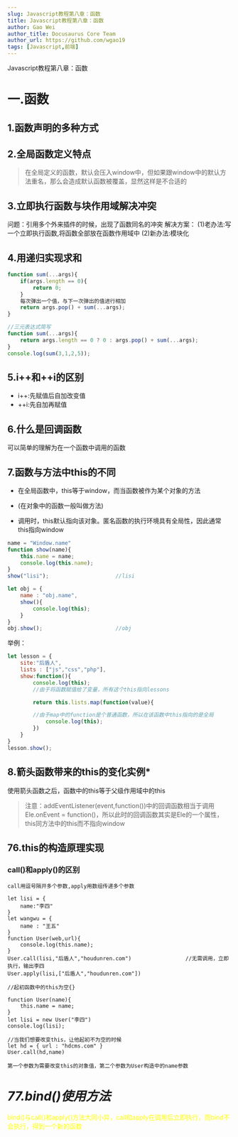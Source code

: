 ```yaml
---
slug: Javascript教程第八章：函数
title: Javascript教程第八章：函数
author: Gao Wei
author_title: Docusaurus Core Team
author_url: https://github.com/wgao19
tags: [Javascript,前端]
---
```


Javascript教程第八章：函数

<!--truncate-->


一.函数
=============================
## 1.函数声明的多种方式

## 2.全局函数定义特点
> 在全局定义的函数，默认会压入window中，但如果跟window中的默认方法重名，那么会造成默认函数被覆盖，显然这样是不合适的

## 3.立即执行函数与块作用域解决冲突
问题：引用多个外来插件的时候，出现了函数同名的冲突
解决方案：
(1)老办法:写一个立即执行函数,将函数全部放在函数作用域中
(2)新办法:模块化

## 4.用递归实现求和

```js
function sum(...args){
    if(args.length == 0){
        return 0;
    }
    每次弹出一个值，与下一次弹出的值进行相加
    return args.pop() + sum(...args);
}

//三元表达式简写
function sum(...args){
    return args.length == 0 ? 0 : args.pop() + sum(...args);
}
console.log(sum(3,1,2,5));
```

## 5.i++和++i的区别
* i++:先赋值后自加改变值
* ++i:先自加再赋值


## 6.什么是回调函数
可以简单的理解为在一个函数中调用的函数

## 7.函数与方法中this的不同
* 在全局函数中，this等于window，而当函数被作为某个对象的方法

* (在对象中的函数一般叫做方法)
* 调用时，this默认指向该对象。匿名函数的执行环境具有全局性，因此通常this指向window
```js
name = "Window.name"
function show(name){
    this.name = name;
    console.log(this.name);
}
show("lisi");                     //lisi

let obj = {
    name : "obj.name",
    show(){
        console.log(this);
    }
}
obj.show();                       //obj
```

举例：

```js
let lesson = {
    site:"后盾人",
    lists : ["js","css","php"],
    show:function(){
        console.log(this);      
        //由于将函数赋值给了变量，所有这个this指向lessons    

        return this.lists.map(function(value){

        //由于map中的function是个普通函数，所以在该函数中this指向的是全局
            console.log(this);          
        })
    }
}
lesson.show();

```

## 8.箭头函数带来的this的变化实例*
使用箭头函数之后，函数中的this等于父级作用域中的this
> 注意：addEventListener(event,function())中的回调函数相当于调用Ele.onEvent = function()，所以此时的回调函数其实是Ele的一个属性，this同方法中的this而不指向window

## 76.this的构造原理实现
### call()和apply()的区别
```
call用逗号隔开多个参数,apply用数组传递多个参数

let lisi = {
    name:"李四"
}
let wangwu = {
    name : "王五"
}
function User(web,url){
    console.log(this.name);
}
User.call(lisi,"后盾人","houdunren.com")                 //无需调用，立即执行，输出李四
User.apply(lisi,["后盾人","houdunren.com"])
```

```
//起初函数中的this为空{}

function User(name){
    this.name = name;
}
let lisi = new User("李四")
console.log(lisi);

//当我们想要改变this，让他起初不为空的时候
let hd = { url : "hdcms.com" }
User.call(hd,name)

第一个参数为需要改变this的对象值，第二个参数为User构造中的name参数
```

# *77.bind()使用方法*
<font color = "yellow">bind()与call()和apply()方法大同小异，call和apply在调用后立即执行，而bind不会执行，得到一个新的函数</font>
